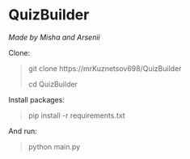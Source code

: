 # QuizBuilder

*Made by Misha and Arsenii*

Clone:

> git clone https://mrKuznetsov698/QuizBuilder
>
> cd QuizBuilder

Install packages:

> pip install -r requirements.txt

And run:

> python main.py
